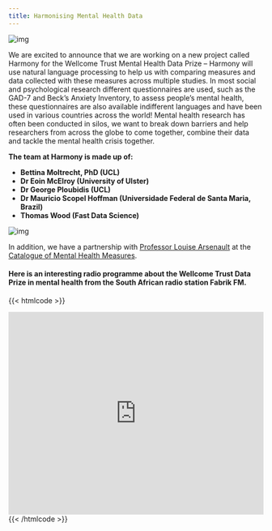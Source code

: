 ```yaml
---
title: Harmonising Mental Health Data
---
```


![img](/assets/img/team.svg)

We are excited to announce that we are working on a new project called Harmony for the Wellcome Trust Mental Health Data Prize – Harmony will use natural language processing to help us with comparing measures and data collected with these measures across multiple studies. In most social and psychological research different questionnaires are used, such as the GAD-7 and Beck’s Anxiety Inventory, to assess people’s mental health, these questionnaires are also available indifferent languages and have been used in various countries across the world! Mental health research has often been conducted in silos, we want to break down barriers and help researchers from across the globe to come together, combine their data and tackle the mental health crisis together.

**The team at Harmony is made up of:**

- **Bettina Moltrecht, PhD (UCL)**
- **Dr Eoin McElroy (University of Ulster)**
- **Dr George Ploubidis (UCL)**
- **Dr Mauricio Scopel Hoffman (Universidade Federal de Santa Maria, Brazil)**
- **Thomas Wood (Fast Data Science)**

![img](/assets/img/blog/gad-7-scanned-min.jpg)

In addition, we have a partnership with [Professor Louise Arsenault](https://www.kcl.ac.uk/people/louise-arseneault) at the [Catalogue of Mental Health Measures](https://www.cataloguementalhealth.ac.uk/).

#### Here is an interesting radio programme about the Wellcome Trust Data Prize in mental health from the South African radio station Fabrik FM.

{{< htmlcode >}}

<iframe id="inlineFrameExample" title="Inline Frame Example" src="https://echocast.fabrik.fm/9qY6RR97RmW37q" width="300" height="400" style="box-sizing: border-box; border: none; font-size: 17px; font-style: inherit; font-weight: inherit; margin: 0px; outline: 0px; padding: 0px; vertical-align: baseline; max-width: 100%; width: 550px; line-height: 1;"></iframe>
{{< /htmlcode >}}

